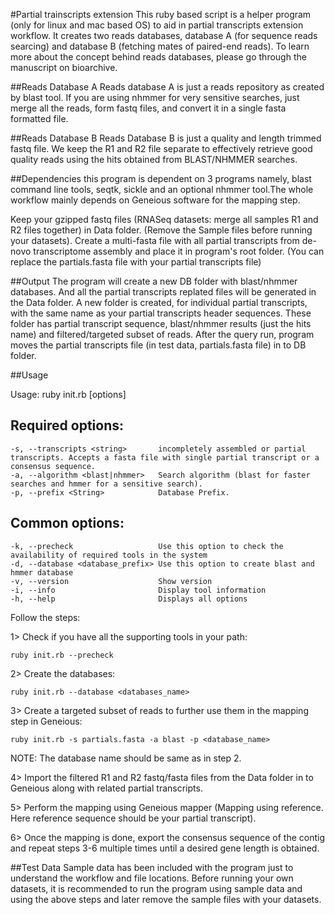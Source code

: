 #Partial trainscripts extension
This ruby based script is a  helper program (only for linux and mac based OS) to aid in partial transcripts extension workflow. It creates two reads databases, database A (for sequence reads searcing) and database B (fetching mates of paired-end reads). To learn more about the concept behind reads databases, please go through the manuscript on bioarchive.

##Reads Database A
Reads database A is just a reads repository as created by blast tool. If you are using nhmmer for very sensitive searches, just merge all the reads, form fastq files, and convert it in a single fasta formatted file.

##Reads Database B
Reads Database B is just a quality and length trimmed fastq file. We keep the R1 and R2 file separate to effectively retrieve good quality reads using the hits obtained from BLAST/NHMMER searches. 

##Dependencies
this program is dependent on 3 programs namely, blast command line tools, seqtk, sickle and an optional nhmmer tool.The whole workflow mainly depends on Geneious software for the mapping step.

Keep your gzipped fastq files (RNASeq datasets: merge all samples R1 and R2 files together) in Data folder. (Remove the Sample files before running your datasets). Create a multi-fasta file with all partial transcripts from de-novo transcriptome assembly and place it in program's root folder. (You can replace the partials.fasta file with your partial transcripts file)

##Output
The program will create a new DB folder with blast/nhmmer databases. And all the partial transcripts replated files will be generated in the Data folder. A new folder is created, for individual partial transcripts, with the same name as your partial transcripts header sequences. These folder has partial transcript sequence, blast/nhmmer results (just the hits name) and filtered/targeted subset of reads. After the query run, program moves the partial transcripts file (in test data, partials.fasta file) in to DB folder.

##Usage

Usage: ruby init.rb [options]

Required options:
-----------------
    -s, --transcripts <string>       incompletely assembled or partial transcripts. Accepts a fasta file with single partial transcript or a consensus sequence.
    -a, --algorithm <blast|nhmmer>   Search algorithm (blast for faster searches and hmmer for a sensitive search).
    -p, --prefix <String>            Database Prefix.

Common options:
---------------
    -k, --precheck                   Use this option to check the availability of required tools in the system
    -d, --database <database_prefix> Use this option to create blast and hmmer database
    -v, --version                    Show version
    -i, --info                       Display tool information
    -h, --help                       Displays all options


Follow the steps:

1> Check if you have all the supporting tools in your path:

`ruby init.rb --precheck`

2> Create the databases:

`ruby init.rb --database <databases_name>`

3> Create a targeted subset of reads to further use them in the mapping step in Geneious:

`ruby init.rb -s partials.fasta -a blast -p <database_name>`

NOTE: The database name should be same as in step 2.

4> Import the filtered R1 and R2 fastq/fasta files from the Data folder in to Geneious along with related partial transcripts.

5> Perform the mapping using Geneious mapper (Mapping using reference. Here reference sequence should be your partial transcript).

6> Once the mapping is done, export the consensus sequence of the contig and repeat steps 3-6 multiple times until a desired gene length is obtained.  

##Test Data
Sample data has been included with the program just to understand the workflow and file locations. Before running your own datasets, it is recommended to run the program using sample data and using the above steps and later remove the sample files with your datasets.
